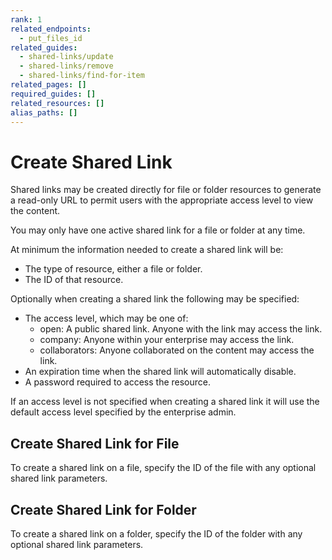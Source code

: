 ```yaml
---
rank: 1
related_endpoints:
  - put_files_id
related_guides:
  - shared-links/update
  - shared-links/remove
  - shared-links/find-for-item
related_pages: []
required_guides: []
related_resources: []
alias_paths: []
---
```


# Create Shared Link

Shared links may be created directly for file or folder resources to generate a
read-only URL to permit users with the appropriate access level to view the
content.

<Message type='notice'>
  You may only have one active shared link for a file or folder at any time.
</Message>

At minimum the information needed to create a shared link will be:

* The type of resource, either a file or folder.
* The ID of that resource.

Optionally when creating a shared link the following may be specified:

* The access level, which may be one of:
  * open: A public shared link. Anyone with the link may access the link.
  * company: Anyone within your enterprise may access the link.
  * collaborators: Anyone collaborated on the content may access the link.
* An expiration time when the shared link will automatically disable.
* A password required to access the resource.

<Message type='notice'>
  If an access level is not specified when creating a shared link it will use
  the default access level specified by the enterprise admin.
</Message>

## Create Shared Link for File

To create a shared link on a file, specify the ID of the file with any optional
shared link parameters.

<Samples id='put_files_id' variant='shared_link_create' />

## Create Shared Link for Folder

To create a shared link on a folder, specify the ID of the folder with any
optional shared link parameters.

<Samples id='put_folders_id' variant='shared_link_create' />
